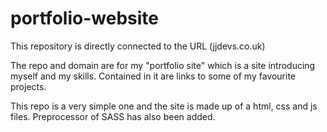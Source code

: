 # portfolio-website
This repository is directly connected to the URL (jjdevs.co.uk)

The repo and domain are for my "portfolio site" which is a site introducing myself and my skills. Contained in it are links to some of my favourite projects.

This repo is a very simple one and the site is made up of a html, css and js files. Preprocessor of SASS has also been added.

